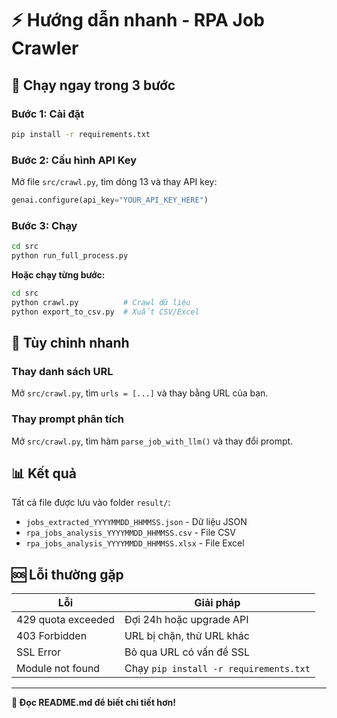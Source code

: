 # ⚡ Hướng dẫn nhanh - RPA Job Crawler

## 🚀 Chạy ngay trong 3 bước

### Bước 1: Cài đặt
```bash
pip install -r requirements.txt
```

### Bước 2: Cấu hình API Key
Mở file `src/crawl.py`, tìm dòng 13 và thay API key:
```python
genai.configure(api_key="YOUR_API_KEY_HERE")
```

### Bước 3: Chạy
```bash
cd src
python run_full_process.py
```

**Hoặc chạy từng bước:**
```bash
cd src
python crawl.py          # Crawl dữ liệu
python export_to_csv.py  # Xuất CSV/Excel
```

## 🔧 Tùy chỉnh nhanh

### Thay danh sách URL
Mở `src/crawl.py`, tìm `urls = [...]` và thay bằng URL của bạn.

### Thay prompt phân tích
Mở `src/crawl.py`, tìm hàm `parse_job_with_llm()` và thay đổi prompt.

## 📊 Kết quả
Tất cả file được lưu vào folder `result/`:
- `jobs_extracted_YYYYMMDD_HHMMSS.json` - Dữ liệu JSON
- `rpa_jobs_analysis_YYYYMMDD_HHMMSS.csv` - File CSV
- `rpa_jobs_analysis_YYYYMMDD_HHMMSS.xlsx` - File Excel

## 🆘 Lỗi thường gặp

| Lỗi | Giải pháp |
|-----|-----------|
| 429 quota exceeded | Đợi 24h hoặc upgrade API |
| 403 Forbidden | URL bị chặn, thử URL khác |
| SSL Error | Bỏ qua URL có vấn đề SSL |
| Module not found | Chạy `pip install -r requirements.txt` |

---
**📖 Đọc README.md để biết chi tiết hơn!**
